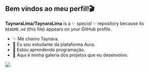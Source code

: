 ## Bem vindos ao meu perfil!🎬


**TaynaraLima/TaynaraLima** is a ✨ _special_ ✨ repository because its `README.md` (this file) appears on your GitHub profile.


- ✨ Me chamo Taynara.
- 🔖 Eu sou estudante da plataforma Aura.
- 🎥 Estou aprendendo programação.
- 📸 Aqui é minha galeria dos projetos que eu desenvolvo.


 ![](https://64.media.tumblr.com/cdfda0134065148168fef9bd4748cc83/b7bbc9e00f579f15-6e/s500x750/72ac280bbb22cd088bfca2dedc3c4cac7cb7704e.gifv)
